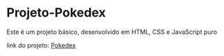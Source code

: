 # Projeto-Pokedex
Este é um projeto básico, desenvolvido em HTML, CSS e JavaScript puro

link do projeto: <a href="https://lucas-sessi.github.io/Projeto-Pokedex/">Pokedex</a>
